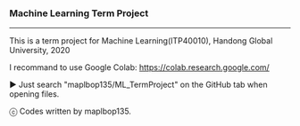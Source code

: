 ### Machine Learning Term Project

___________

This is a term project for Machine Learning(ITP40010), Handong Global University, 2020

I recommand to use Google Colab: https://colab.research.google.com/
  
▶ Just search "maplbop135/ML_TermProject" on the GitHub tab when opening files.

ⓒ Codes written by maplbop135.
